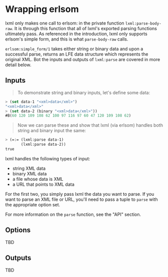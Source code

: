 # Wrapping erlsom

lxml only makes one call to erlsom: in the private function
``lxml:parse-body-raw``. It is through this function that all of lxml's exported
parsing functions ultimately pass. As referenced in the introduction, lxml only
supports erlsom's simple form, and this is what ``parse-body-raw`` calls.

``erlsom:simple_form/1`` takes either string or binary data and upon a
successful parse, returns an LFE data structure which represents the original
XML. Bot the inputs and outputs of ``lxml:parse`` are covered in more detail
below.


## Inputs

> To demonstrate string and binary inputs, let's define some data:

```cl
> (set data-1 "<xml>data</xml>")
"<xml>data</xml>"
> (set data-2 (binary "<xml>data</xml>"))
#B(60 120 109 108 62 100 97 116 97 60 47 120 109 108 62)
```

> Now we can parse these and show that lxml (via erlsom) handles both string and
> binary input the same:

```cl
> (=:= (lxml:parse data-1)
       (lxml:parse data-2))
true
```

lxml handles the following types of input:

* string XML data
* binary XML data
* a file whose data is XML
* a URL that points to XML data

For the first two, you simply pass lxml the data you want to parse. If you want
to parse an XML file or URL, you'll need to pass a tuple to ``parse`` with the
appropriate option set.

For more information on the ``parse`` function, see the "API" section.


## Options

TBD

## Outputs

TBD

